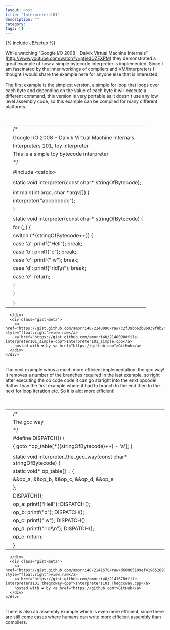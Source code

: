 ```yaml
---
layout: post
title: "Interpreters101"
description: ""
category:
tags: []
---
```

{% include JB/setup %}

<div class="article-content entry-content" itemprop="articleBody">While watching "Google I/O 2008 - Dalvik Virtual Machine Internals" (<a href="http://www.youtube.com/watch?v=ptjedOZEXPM">http://www.youtube.com/watch?v=ptjedOZEXPM</a>) they demonstrated a great example of how a simple bytecode interpreter is implemented. Since I am&nbsp;fascinated&nbsp;by the inner workings of compilers and VM/interpreters I thought I would share the example here for anyone else that is interested.<br>
<br>
The first example is the simplest version, a simple for loop that loops over each byte and depending on the value of each byte it will execute a different command, this version is very portable as it doesn't use any low level assembly code, so this example can be compiled for many different platforms.<br>
<br>
<div class="gistLoad" data-id="2140090" id="gist-2140090"><br><link rel="stylesheet" href="https://assets-cdn.github.com/assets/gist-embed-08527ef2b62c06e4f818538458263d7d9e4bd82a210e7da0b973d9690adc8889.css"><div id="gist2140090" class="gist">
    <div class="gist-file">
      <div class="gist-data">
        <div class="js-gist-file-update-container js-task-list-container file-box">
  <div id="file-interpreter101_simple-cpp" class="file">


  <div itemprop="text" class="blob-wrapper data type-c">
      <table class="highlight tab-size js-file-line-container" data-tab-size="8">
      <tbody><tr>
        <td id="file-interpreter101_simple-cpp-L1" class="blob-num js-line-number" data-line-number="1"></td>
        <td id="file-interpreter101_simple-cpp-LC1" class="blob-code blob-code-inner js-file-line"><span class="pl-c"><span class="pl-c">/*</span></span></td>
      </tr>
      <tr>
        <td id="file-interpreter101_simple-cpp-L2" class="blob-num js-line-number" data-line-number="2"></td>
        <td id="file-interpreter101_simple-cpp-LC2" class="blob-code blob-code-inner js-file-line"><span class="pl-c">Google I/O 2008 - Dalvik Virtual Machine Internals</span></td>
      </tr>
      <tr>
        <td id="file-interpreter101_simple-cpp-L3" class="blob-num js-line-number" data-line-number="3"></td>
        <td id="file-interpreter101_simple-cpp-LC3" class="blob-code blob-code-inner js-file-line"><span class="pl-c">Interpreters 101, toy interpreter</span></td>
      </tr>
      <tr>
        <td id="file-interpreter101_simple-cpp-L4" class="blob-num js-line-number" data-line-number="4"></td>
        <td id="file-interpreter101_simple-cpp-LC4" class="blob-code blob-code-inner js-file-line"><span class="pl-c">This is a simple toy bytecode interpreter</span></td>
      </tr>
      <tr>
        <td id="file-interpreter101_simple-cpp-L5" class="blob-num js-line-number" data-line-number="5"></td>
        <td id="file-interpreter101_simple-cpp-LC5" class="blob-code blob-code-inner js-file-line"><span class="pl-c"><span class="pl-c">*/</span></span></td>
      </tr>
      <tr>
        <td id="file-interpreter101_simple-cpp-L6" class="blob-num js-line-number" data-line-number="6"></td>
        <td id="file-interpreter101_simple-cpp-LC6" class="blob-code blob-code-inner js-file-line">
</td>
      </tr>
      <tr>
        <td id="file-interpreter101_simple-cpp-L7" class="blob-num js-line-number" data-line-number="7"></td>
        <td id="file-interpreter101_simple-cpp-LC7" class="blob-code blob-code-inner js-file-line">#<span class="pl-k">include</span> <span class="pl-s"><span class="pl-pds">&lt;</span>cstdio<span class="pl-pds">&gt;</span></span></td>
      </tr>
      <tr>
        <td id="file-interpreter101_simple-cpp-L8" class="blob-num js-line-number" data-line-number="8"></td>
        <td id="file-interpreter101_simple-cpp-LC8" class="blob-code blob-code-inner js-file-line">
</td>
      </tr>
      <tr>
        <td id="file-interpreter101_simple-cpp-L9" class="blob-num js-line-number" data-line-number="9"></td>
        <td id="file-interpreter101_simple-cpp-LC9" class="blob-code blob-code-inner js-file-line"><span class="pl-k">static</span> <span class="pl-k">void</span> <span class="pl-en">interpreter</span>(<span class="pl-k">const</span> <span class="pl-k">char</span>* stringOfBytecode);</td>
      </tr>
      <tr>
        <td id="file-interpreter101_simple-cpp-L10" class="blob-num js-line-number" data-line-number="10"></td>
        <td id="file-interpreter101_simple-cpp-LC10" class="blob-code blob-code-inner js-file-line">
</td>
      </tr>
      <tr>
        <td id="file-interpreter101_simple-cpp-L11" class="blob-num js-line-number" data-line-number="11"></td>
        <td id="file-interpreter101_simple-cpp-LC11" class="blob-code blob-code-inner js-file-line"><span class="pl-k">int</span> <span class="pl-en">main</span>(<span class="pl-k">int</span> argc, <span class="pl-k">char</span> *argv[]) {</td>
      </tr>
      <tr>
        <td id="file-interpreter101_simple-cpp-L12" class="blob-num js-line-number" data-line-number="12"></td>
        <td id="file-interpreter101_simple-cpp-LC12" class="blob-code blob-code-inner js-file-line">	<span class="pl-c1">interpreter</span>(<span class="pl-s"><span class="pl-pds">"</span>abcbbbbde<span class="pl-pds">"</span></span>);</td>
      </tr>
      <tr>
        <td id="file-interpreter101_simple-cpp-L13" class="blob-num js-line-number" data-line-number="13"></td>
        <td id="file-interpreter101_simple-cpp-LC13" class="blob-code blob-code-inner js-file-line">}</td>
      </tr>
      <tr>
        <td id="file-interpreter101_simple-cpp-L14" class="blob-num js-line-number" data-line-number="14"></td>
        <td id="file-interpreter101_simple-cpp-LC14" class="blob-code blob-code-inner js-file-line">
</td>
      </tr>
      <tr>
        <td id="file-interpreter101_simple-cpp-L15" class="blob-num js-line-number" data-line-number="15"></td>
        <td id="file-interpreter101_simple-cpp-LC15" class="blob-code blob-code-inner js-file-line"><span class="pl-k">static</span> <span class="pl-k">void</span> <span class="pl-en">interpreter</span>(<span class="pl-k">const</span> <span class="pl-k">char</span>* stringOfBytecode) {</td>
      </tr>
      <tr>
        <td id="file-interpreter101_simple-cpp-L16" class="blob-num js-line-number" data-line-number="16"></td>
        <td id="file-interpreter101_simple-cpp-LC16" class="blob-code blob-code-inner js-file-line">	<span class="pl-k">for</span> (;;) {</td>
      </tr>
      <tr>
        <td id="file-interpreter101_simple-cpp-L17" class="blob-num js-line-number" data-line-number="17"></td>
        <td id="file-interpreter101_simple-cpp-LC17" class="blob-code blob-code-inner js-file-line">		<span class="pl-k">switch</span> (*(stringOfBytecode++)) {</td>
      </tr>
      <tr>
        <td id="file-interpreter101_simple-cpp-L18" class="blob-num js-line-number" data-line-number="18"></td>
        <td id="file-interpreter101_simple-cpp-LC18" class="blob-code blob-code-inner js-file-line">			<span class="pl-k">case</span> <span class="pl-s"><span class="pl-pds">'</span>a<span class="pl-pds">'</span></span>: <span class="pl-c1">printf</span>(<span class="pl-s"><span class="pl-pds">"</span>Hell<span class="pl-pds">"</span></span>); <span class="pl-k">break</span>;</td>
      </tr>
      <tr>
        <td id="file-interpreter101_simple-cpp-L19" class="blob-num js-line-number" data-line-number="19"></td>
        <td id="file-interpreter101_simple-cpp-LC19" class="blob-code blob-code-inner js-file-line">			<span class="pl-k">case</span> <span class="pl-s"><span class="pl-pds">'</span>b<span class="pl-pds">'</span></span>: <span class="pl-c1">printf</span>(<span class="pl-s"><span class="pl-pds">"</span>o<span class="pl-pds">"</span></span>); <span class="pl-k">break</span>;</td>
      </tr>
      <tr>
        <td id="file-interpreter101_simple-cpp-L20" class="blob-num js-line-number" data-line-number="20"></td>
        <td id="file-interpreter101_simple-cpp-LC20" class="blob-code blob-code-inner js-file-line">			<span class="pl-k">case</span> <span class="pl-s"><span class="pl-pds">'</span>c<span class="pl-pds">'</span></span>: <span class="pl-c1">printf</span>(<span class="pl-s"><span class="pl-pds">"</span> w<span class="pl-pds">"</span></span>); <span class="pl-k">break</span>;</td>
      </tr>
      <tr>
        <td id="file-interpreter101_simple-cpp-L21" class="blob-num js-line-number" data-line-number="21"></td>
        <td id="file-interpreter101_simple-cpp-LC21" class="blob-code blob-code-inner js-file-line">			<span class="pl-k">case</span> <span class="pl-s"><span class="pl-pds">'</span>d<span class="pl-pds">'</span></span>: <span class="pl-c1">printf</span>(<span class="pl-s"><span class="pl-pds">"</span>rld!<span class="pl-cce">\n</span><span class="pl-pds">"</span></span>); <span class="pl-k">break</span>;</td>
      </tr>
      <tr>
        <td id="file-interpreter101_simple-cpp-L22" class="blob-num js-line-number" data-line-number="22"></td>
        <td id="file-interpreter101_simple-cpp-LC22" class="blob-code blob-code-inner js-file-line">			<span class="pl-k">case</span> <span class="pl-s"><span class="pl-pds">'</span>e<span class="pl-pds">'</span></span>: <span class="pl-k">return</span>;</td>
      </tr>
      <tr>
        <td id="file-interpreter101_simple-cpp-L23" class="blob-num js-line-number" data-line-number="23"></td>
        <td id="file-interpreter101_simple-cpp-LC23" class="blob-code blob-code-inner js-file-line">		}</td>
      </tr>
      <tr>
        <td id="file-interpreter101_simple-cpp-L24" class="blob-num js-line-number" data-line-number="24"></td>
        <td id="file-interpreter101_simple-cpp-LC24" class="blob-code blob-code-inner js-file-line">	}</td>
      </tr>
      <tr>
        <td id="file-interpreter101_simple-cpp-L25" class="blob-num js-line-number" data-line-number="25"></td>
        <td id="file-interpreter101_simple-cpp-LC25" class="blob-code blob-code-inner js-file-line">	</td>
      </tr>
      <tr>
        <td id="file-interpreter101_simple-cpp-L26" class="blob-num js-line-number" data-line-number="26"></td>
        <td id="file-interpreter101_simple-cpp-LC26" class="blob-code blob-code-inner js-file-line">}</td>
      </tr>
</tbody></table>

  </div>

  </div>

</div>

      </div>
      <div class="gist-meta">
        <a href="https://gist.github.com/amorri40/2140090/raw/c2f39bb63b86939f0b2f11cc4d75949e08bc5707/Interpreter101_simple.cpp" style="float:right">view raw</a>
        <a href="https://gist.github.com/amorri40/2140090#file-interpreter101_simple-cpp">Interpreter101_simple.cpp</a>
        hosted with ❤ by <a href="https://github.com">GitHub</a>
      </div>
    </div>
</div>
</div>
<br>
The next example whos a much more efficient implementation: the gcc way! It removes a number of the branches required in the last example, so right after executing the op code code it can go staright into the enxt opcode! Rather than the first example where it had to branch to the end then to the next for loop iteration etc. So it is alot more efficient!<br>
<br>
<div class="gistLoad" data-id="2141678" id="gist-2141678"><br><link rel="stylesheet" href="https://assets-cdn.github.com/assets/gist-embed-08527ef2b62c06e4f818538458263d7d9e4bd82a210e7da0b973d9690adc8889.css"><div id="gist2141678" class="gist">
    <div class="gist-file">
      <div class="gist-data">
        <div class="js-gist-file-update-container js-task-list-container file-box">
  <div id="file-interpreters101_thegccway-cpp" class="file">


  <div itemprop="text" class="blob-wrapper data type-c">
      <table class="highlight tab-size js-file-line-container" data-tab-size="8">
      <tbody><tr>
        <td id="file-interpreters101_thegccway-cpp-L1" class="blob-num js-line-number" data-line-number="1"></td>
        <td id="file-interpreters101_thegccway-cpp-LC1" class="blob-code blob-code-inner js-file-line"><span class="pl-c"><span class="pl-c">/*</span></span></td>
      </tr>
      <tr>
        <td id="file-interpreters101_thegccway-cpp-L2" class="blob-num js-line-number" data-line-number="2"></td>
        <td id="file-interpreters101_thegccway-cpp-LC2" class="blob-code blob-code-inner js-file-line"><span class="pl-c">The gcc way</span></td>
      </tr>
      <tr>
        <td id="file-interpreters101_thegccway-cpp-L3" class="blob-num js-line-number" data-line-number="3"></td>
        <td id="file-interpreters101_thegccway-cpp-LC3" class="blob-code blob-code-inner js-file-line"><span class="pl-c"><span class="pl-c">*/</span></span></td>
      </tr>
      <tr>
        <td id="file-interpreters101_thegccway-cpp-L4" class="blob-num js-line-number" data-line-number="4"></td>
        <td id="file-interpreters101_thegccway-cpp-LC4" class="blob-code blob-code-inner js-file-line">#<span class="pl-k">define</span> <span class="pl-en">DISPATCH</span>() \</td>
      </tr>
      <tr>
        <td id="file-interpreters101_thegccway-cpp-L5" class="blob-num js-line-number" data-line-number="5"></td>
        <td id="file-interpreters101_thegccway-cpp-LC5" class="blob-code blob-code-inner js-file-line">   { <span class="pl-k">goto</span> *op_table[*((stringOfBytecode)++) - <span class="pl-s"><span class="pl-pds">'</span>a<span class="pl-pds">'</span></span>]; }</td>
      </tr>
      <tr>
        <td id="file-interpreters101_thegccway-cpp-L6" class="blob-num js-line-number" data-line-number="6"></td>
        <td id="file-interpreters101_thegccway-cpp-LC6" class="blob-code blob-code-inner js-file-line">
</td>
      </tr>
      <tr>
        <td id="file-interpreters101_thegccway-cpp-L7" class="blob-num js-line-number" data-line-number="7"></td>
        <td id="file-interpreters101_thegccway-cpp-LC7" class="blob-code blob-code-inner js-file-line"><span class="pl-k">static</span> <span class="pl-k">void</span> <span class="pl-en">interpreter_the_gcc_way</span>(<span class="pl-k">const</span> <span class="pl-k">char</span>* stringOfBytecode) {</td>
      </tr>
      <tr>
        <td id="file-interpreters101_thegccway-cpp-L8" class="blob-num js-line-number" data-line-number="8"></td>
        <td id="file-interpreters101_thegccway-cpp-LC8" class="blob-code blob-code-inner js-file-line">	<span class="pl-k">static</span> <span class="pl-k">void</span>* op_table[] = {</td>
      </tr>
      <tr>
        <td id="file-interpreters101_thegccway-cpp-L9" class="blob-num js-line-number" data-line-number="9"></td>
        <td id="file-interpreters101_thegccway-cpp-LC9" class="blob-code blob-code-inner js-file-line">		&amp;&amp;op_a, &amp;&amp;op_b, &amp;&amp;op_c, &amp;&amp;op_d, &amp;&amp;op_e</td>
      </tr>
      <tr>
        <td id="file-interpreters101_thegccway-cpp-L10" class="blob-num js-line-number" data-line-number="10"></td>
        <td id="file-interpreters101_thegccway-cpp-LC10" class="blob-code blob-code-inner js-file-line">	};</td>
      </tr>
      <tr>
        <td id="file-interpreters101_thegccway-cpp-L11" class="blob-num js-line-number" data-line-number="11"></td>
        <td id="file-interpreters101_thegccway-cpp-LC11" class="blob-code blob-code-inner js-file-line">	<span class="pl-c1">DISPATCH</span>();</td>
      </tr>
      <tr>
        <td id="file-interpreters101_thegccway-cpp-L12" class="blob-num js-line-number" data-line-number="12"></td>
        <td id="file-interpreters101_thegccway-cpp-LC12" class="blob-code blob-code-inner js-file-line">	op_a: <span class="pl-c1">printf</span>(<span class="pl-s"><span class="pl-pds">"</span>Hell<span class="pl-pds">"</span></span>); <span class="pl-c1">DISPATCH</span>();</td>
      </tr>
      <tr>
        <td id="file-interpreters101_thegccway-cpp-L13" class="blob-num js-line-number" data-line-number="13"></td>
        <td id="file-interpreters101_thegccway-cpp-LC13" class="blob-code blob-code-inner js-file-line">	op_b: <span class="pl-c1">printf</span>(<span class="pl-s"><span class="pl-pds">"</span>o<span class="pl-pds">"</span></span>); <span class="pl-c1">DISPATCH</span>();</td>
      </tr>
      <tr>
        <td id="file-interpreters101_thegccway-cpp-L14" class="blob-num js-line-number" data-line-number="14"></td>
        <td id="file-interpreters101_thegccway-cpp-LC14" class="blob-code blob-code-inner js-file-line">	op_c: <span class="pl-c1">printf</span>(<span class="pl-s"><span class="pl-pds">"</span> w<span class="pl-pds">"</span></span>); <span class="pl-c1">DISPATCH</span>();</td>
      </tr>
      <tr>
        <td id="file-interpreters101_thegccway-cpp-L15" class="blob-num js-line-number" data-line-number="15"></td>
        <td id="file-interpreters101_thegccway-cpp-LC15" class="blob-code blob-code-inner js-file-line">	op_d: <span class="pl-c1">printf</span>(<span class="pl-s"><span class="pl-pds">"</span>rld!<span class="pl-cce">\n</span><span class="pl-pds">"</span></span>); <span class="pl-c1">DISPATCH</span>();</td>
      </tr>
      <tr>
        <td id="file-interpreters101_thegccway-cpp-L16" class="blob-num js-line-number" data-line-number="16"></td>
        <td id="file-interpreters101_thegccway-cpp-LC16" class="blob-code blob-code-inner js-file-line">	op_e: <span class="pl-k">return</span>;</td>
      </tr>
      <tr>
        <td id="file-interpreters101_thegccway-cpp-L17" class="blob-num js-line-number" data-line-number="17"></td>
        <td id="file-interpreters101_thegccway-cpp-LC17" class="blob-code blob-code-inner js-file-line">}</td>
      </tr>
</tbody></table>

  </div>

  </div>

</div>

      </div>
      <div class="gist-meta">
        <a href="https://gist.github.com/amorri40/2141678/raw/d66065109ef4196520904a5084d2da9f8a12975e/Interpreters101_Thegccway.cpp" style="float:right">view raw</a>
        <a href="https://gist.github.com/amorri40/2141678#file-interpreters101_thegccway-cpp">Interpreters101_Thegccway.cpp</a>
        hosted with ❤ by <a href="https://github.com">GitHub</a>
      </div>
    </div>
</div>
</div>
<br>
There is also an assembly example which is even more efficient, since there are still come cases where humans can write more efficient assembly than compilers.<br>
<script src="https://raw.github.com/moski/gist-Blogger/master/public/gistLoader.js" type="text/javascript" gapi_processed="true">
</script></div>